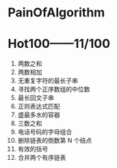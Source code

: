 # PainOfAlgorithm

# Hot100——11/100

1. 两数之和
2. 两数相加
3. 无重复字符的最长子串
4. 寻找两个正序数组的中位数
5. 最长回文子串
6. 正则表达式匹配
7. 盛最多水的容器
8. 三数之和
9. 电话号码的字母组合
10. 删除链表的倒数第 N 个结点
11. 有效的括号
12. 合并两个有序链表
